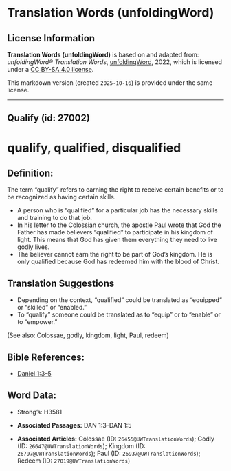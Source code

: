# Translation Words (unfoldingWord)

## License Information

**Translation Words (unfoldingWord)** is based on and adapted from: _unfoldingWord® Translation Words_, [unfoldingWord](https://unfoldingword.org/utw), 2022, which is licensed under a [CC BY-SA 4.0 license](https://creativecommons.org/licenses/by-sa/4.0/legalcode.en).

This markdown version (created `2025-10-16`) is provided under the same license.



--------------------------------

## Qualify (id: 27002)

qualify, qualified, disqualified
================================

Definition:
-----------

The term “qualify” refers to earning the right to receive certain benefits or to be recognized as having certain skills.

* A person who is “qualified” for a particular job has the necessary skills and training to do that job.
* In his letter to the Colossian church, the apostle Paul wrote that God the Father has made believers “qualified” to participate in his kingdom of light. This means that God has given them everything they need to live godly lives.
* The believer cannot earn the right to be part of God’s kingdom. He is only qualified because God has redeemed him with the blood of Christ.

Translation Suggestions
-----------------------

* Depending on the context, “qualified” could be translated as “equipped” or “skilled” or “enabled.”
* To “qualify” someone could be translated as to “equip” or to “enable” or to “empower.”

(See also: Colossae, godly, kingdom, light, Paul, redeem)

Bible References:
-----------------

* [Daniel 1:3–5](https://ref.ly/Dan1:3-Dan1:5)

Word Data:
----------

* Strong’s: H3581

* **Associated Passages:** DAN 1:3–DAN 1:5
* **Associated Articles:** Colossae (ID: `26455@UWTranslationWords`); Godly (ID: `26647@UWTranslationWords`); Kingdom (ID: `26797@UWTranslationWords`); Paul (ID: `26937@UWTranslationWords`); Redeem (ID: `27019@UWTranslationWords`)

